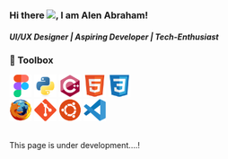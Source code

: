 ### <p>Hi there <img src="https://raw.githubusercontent.com/MartinHeinz/MartinHeinz/master/wave.gif" width="20px" >, I am Alen Abraham! </p>

##### <p> UI/UX Designer | Aspiring Developer | Tech-Enthusiast </p>

### <p>🧰 Toolbox </p>

<div>
  <img src = "https://github.com/devicons/devicon/blob/master/icons/figma/figma-original.svg" alt = "Figma Logo" width = "40px" height = "40px" /> <img src = "https://github.com/devicons/devicon/blob/master/icons/python/python-original.svg" alt = "Python Logo" width = "40px" height = "40px" /> <img src = "https://github.com/devicons/devicon/blob/master/icons/cplusplus/cplusplus-original.svg" alt = "C++Logo" width = "40px" height = "40px" /> <img src = "https://github.com/devicons/devicon/blob/master/icons/html5/html5-original.svg" alt = "HTML5 Logo" width = "40px" height = "40px" /> <img src = "https://github.com/devicons/devicon/blob/master/icons/css3/css3-original.svg" alt = "CSS3 Logo" width = "40px" height = "40px" />
</div> 
  <div> 
  <img src = "https://github.com/devicons/devicon/blob/master/icons/firefox/firefox-original.svg" alt = "Firefox Logo" width = "40px" height = "40px" /> 
  <img src = "https://github.com/devicons/devicon/blob/master/icons/git/git-original.svg" alt = "Git Logo" width = "40px" height = "40px" /> <img src = "https://github.com/devicons/devicon/blob/master/icons/ubuntu/ubuntu-plain.svg" alt = "Ubuntu Logo" width = "40px" height = "40px" /> <img src = "https://github.com/devicons/devicon/blob/master/icons/vscode/vscode-original.svg" alt = "VS Code Logo" width = "40px" height = "40px" /> 
</div>
<br>
<p>This page is under development....!</p>

<!--
**Alenabraham07/Alenabraham07** is a ✨ _special_ ✨ repository because its `README.md` (this file) appears on your GitHub profile.

Here are some ideas to get you started:

- 🔭 I’m currently working on ...
- 🌱 I’m currently learning ...
- 👯 I’m looking to collaborate on ...
- 🤔 I’m looking for help with ...
- 💬 Ask me about ...
- 📫 How to reach me: ...
- 😄 Pronouns: ...
- ⚡ Fun fact: ...
-->
